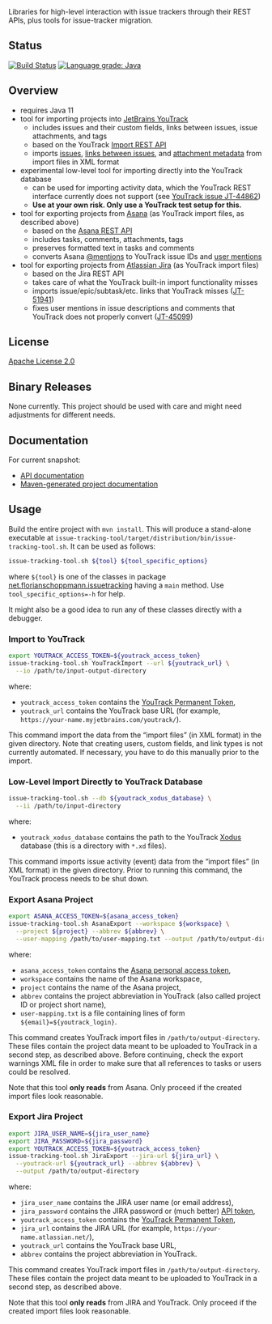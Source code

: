 Libraries for high-level interaction with issue trackers through their REST APIs, plus tools for issue-tracker migration.

## Status
[![Build Status](https://travis-ci.org/fschopp/issue-tracking.svg?branch=master)](https://travis-ci.org/fschopp/issue-tracking)
[![Language grade: Java](https://img.shields.io/lgtm/grade/java/g/fschopp/issue-tracking.svg?logo=lgtm&logoWidth=18)](https://lgtm.com/projects/g/fschopp/issue-tracking/context:java)

## Overview

- requires Java 11
- tool for importing projects into [JetBrains YouTrack](https://www.jetbrains.com/youtrack/)
  - includes issues and their custom fields, links between issues, issue attachments, and tags
  - based on the YouTrack [Import REST API](https://www.jetbrains.com/help/youtrack/standalone/Import-Issues.html)
  - imports [issues](https://www.jetbrains.com/help/youtrack/standalone/Import-Issues.html), [links between issues](https://www.jetbrains.com/help/youtrack/standalone/Import-Links.html), and [attachment metadata](issue-tracking-youtrack/src/main/java/net/florianschoppmann/issuetracking/youtrack/Attachments.java) from import files in XML format
- experimental low-level tool for importing directly into the YouTrack database
  - can be used for importing activity data, which the YouTrack REST interface currently does not support (see [YouTrack issue JT-44862](https://youtrack.jetbrains.com/issue/JT-44862))
  - **Use at your own risk. Only use a YouTrack test setup for this.**
- tool for exporting projects from [Asana](https://asana.com/) (as YouTrack import files, as described above)
  - based on the [Asana REST API](https://asana.com/developers/api-reference)
  - includes tasks, comments, attachments, tags
  - preserves formatted text in tasks and comments
  - converts Asana [@mentions](https://asana.com/guide/help/fundamentals/text) to YouTrack issue IDs and [user mentions](https://www.jetbrains.com/help/youtrack/standalone/Mention-Another-User.html)
- tool for exporting projects from [Atlassian Jira](https://www.atlassian.com/software/jira) (as YouTrack import files)
  - based on the Jira REST API
  - takes care of what the YouTrack built-in import functionality misses
  - imports issue/epic/subtask/etc. links that YouTrack misses ([JT-51941](https://youtrack.jetbrains.com/issue/JT-51941))
  - fixes user mentions in issue descriptions and comments that YouTrack does not properly convert ([JT-45099](https://youtrack.jetbrains.com/issue/JT-45099))

## License

[Apache License 2.0](LICENSE)

## Binary Releases

None currently. This project should be used with care and might need adjustments for different needs.

## Documentation

For current snapshot:

- [API documentation](https://fschopp.github.io/issue-tracking/apidocs)
- [Maven-generated project documentation](https://fschopp.github.io/issue-tracking)

## Usage

Build the entire project with `mvn install`. This will produce a stand-alone executable at `issue-tracking-tool/target/distribution/bin/issue-tracking-tool.sh`. It can be used as follows:
```bash
issue-tracking-tool.sh ${tool} ${tool_specific_options}
```
where `${tool}` is one of the classes in package [net.florianschoppmann.issuetracking](issue-tracking-tool/src/main/java/net/florianschoppmann/issuetracking) having a `main` method. Use `tool_specific_options=-h` for help.

It might also be a good idea to run any of these classes directly with a debugger.

### Import to YouTrack

```bash
export YOUTRACK_ACCESS_TOKEN=${youtrack_access_token}
issue-tracking-tool.sh YouTrackImport --url ${youtrack_url} \
  --io /path/to/input-output-directory
```
where:
- `youtrack_access_token` contains the [YouTrack Permanent Token](https://www.jetbrains.com/help/youtrack/standalone/Manage-Permanent-Token.html#obtain-permanent-token),
- `youtrack_url` contains the YouTrack base URL (for example, `https://your-name.myjetbrains.com/youtrack/`).

This command import the data from the “import files” (in XML format) in the given directory. Note that creating users, custom fields, and link types is not currently automated. If necessary, you have to do this manually prior to the import. 


### Low-Level Import Directly to YouTrack Database

```bash
issue-tracking-tool.sh --db ${youtrack_xodus_database} \
  --ii /path/to/input-directory
```
where:
- `youtrack_xodus_database` contains the path to the YouTrack [Xodus](https://github.com/JetBrains/xodus) database (this is a directory with `*.xd` files).

This command imports issue activity (event) data from the “import files” (in XML format) in the given directory. Prior to running this command, the YouTrack process needs to be shut down.


### Export Asana Project

```bash
export ASANA_ACCESS_TOKEN=${asana_access_token}
issue-tracking-tool.sh AsanaExport --workspace ${workspace} \
  --project ${project} --abbrev ${abbrev} \
  --user-mapping /path/to/user-mapping.txt --output /path/to/output-directory
```
where:
- `asana_access_token` contains the [Asana personal access token](https://asana.com/developers/documentation/getting-started/auth#personal-access-token),
- `workspace` contains the name of the Asana workspace,
- `project` contains the name of the Asana project,
- `abbrev` contains the project abbreviation in YouTrack (also called project ID or project short name),
- `user-mapping.txt` is a file containing lines of form `${email}=${youtrack_login}`.

This command creates YouTrack import files in `/path/to/output-directory`. These files contain the project data meant to be uploaded to YouTrack in a second step, as described above. Before continuing, check the export warnings XML file in order to make sure that all references to tasks or users could be resolved.

Note that this tool **only reads** from Asana. Only proceed if the created import files look reasonable.


### Export Jira Project

```bash
export JIRA_USER_NAME=${jira_user_name}
export JIRA_PASSWORD=${jira_password}
export YOUTRACK_ACCESS_TOKEN=${youtrack_access_token}
issue-tracking-tool.sh JiraExport --jira-url ${jira_url} \
  --youtrack-url ${youtrack_url} --abbrev ${abbrev} \
  --output /path/to/output-directory
```
where:
- `jira_user_name` contains the JIRA user name (or email address),
- `jira_password` contains the JIRA password or (much better) [API token](https://confluence.atlassian.com/cloud/api-tokens-938839638.html),
- `youtrack_access_token` contains the [YouTrack Permanent Token](https://www.jetbrains.com/help/youtrack/standalone/Manage-Permanent-Token.html#obtain-permanent-token),
- `jira_url` contains the JIRA URL (for example, `https://your-name.atlassian.net/`),
- `youtrack_url` contains the YouTrack base URL,
- `abbrev` contains the project abbreviation in YouTrack.

This command creates YouTrack import files in `/path/to/output-directory`. These files contain the project data meant to be uploaded to YouTrack in a second step, as described above.

Note that this tool **only reads** from JIRA and YouTrack. Only proceed if the created import files look reasonable.
